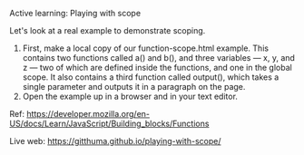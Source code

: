 Active learning: Playing with scope

Let's look at a real example to demonstrate scoping.

1. First, make a local copy of our function-scope.html example. This contains two functions called a() and b(), and three variables — x, y, and z — two of which are defined inside the functions, and one in the global scope. It also contains a third function called output(), which takes a single parameter and outputs it in a paragraph on the page.
2. Open the example up in a browser and in your text editor.

Ref: https://developer.mozilla.org/en-US/docs/Learn/JavaScript/Building_blocks/Functions

Live web: https://gitthuma.github.io/playing-with-scope/
